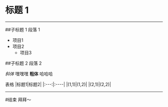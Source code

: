 # 标题 1
----------
##子标题 1
段落 1
- 项目1
- 项目2
	- 项目3

##子标题 2
段落 2

*斜体* 嘿嘿嘿
**粗体** 哈哈哈

表格
|标题1|标题2|
|:---:|:----|
|(1,1)|(1,2)|
|(2,1)|(2,2)|

-------------
#结束
拜拜～
